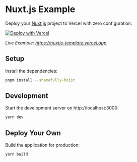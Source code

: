 # Nuxt.js Example

Deploy your [Nuxt.js](https://nuxtjs.org) project to Vercel with zero configuration.

[![Deploy with Vercel](https://vercel.com/button)](https://vercel.com/new/clone?repository-url=https://github.com/vercel/vercel/tree/main/examples/nuxtjs&template=nuxtjs)

_Live Example: https://nuxtjs-template.vercel.app_

## Setup

Install the dependencies:

```bash
pnpm install --shamefully-hoist
```

## Development

Start the development server on http://localhost:3000:

```bash
yarn dev
```

## Deploy Your Own

Build the application for production:

```bash
yarn build
```



